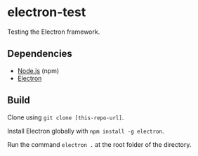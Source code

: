 # electron-test
Testing the Electron framework.

## Dependencies
- [Node.js](https://nodejs.org) (npm)
- [Electron](http://electron.atom.io)

## Build
Clone using `git clone [this-repo-url]`.

Install Electron globally with `npm install -g electron`.

Run the command `electron .` at the root folder of the directory.
